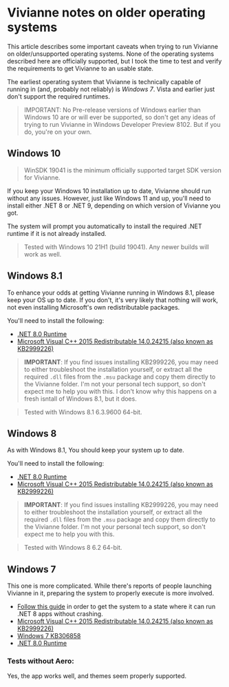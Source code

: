 # Vivianne notes on older operating systems
This article describes some important caveats when trying to run Vivianne on older/unsupported operating systems. None of the operating systems described here are officially supported, but I took the time to test and verify the requirements to get Vivianne to an usable state.

The earliest operating system that Vivianne is technically capable of running in (and, probably not reliably) is _Windows 7_. Vista and earlier just don't support the required runtimes.

> IMPORTANT: No Pre-release versions of Windows earlier than Windows 10 are or will ever be supported, so don't get any ideas of trying to run Vivianne in Windows Developer Preview 8102. But if you do, you're on your own.

## Windows 10
> WinSDK 19041 is the minimum officially supported target SDK version for Vivianne.

If you keep your Windows 10 installation up to date, Vivianne should run without any issues. However, just like Windows 11 and up, you'll need to install either .NET 8 or .NET 9, depending on which version of Vivianne you got.

The system will prompt you automatically to install the required .NET runtime if it is not already installed.

> Tested with Windows 10 21H1 (build 19041). Any newer builds will work as well.

## Windows 8.1
To enhance your odds at getting Vivianne running in Windows 8.1, please keep your OS up to date. If you don't, it's very likely that nothing will work, not even installing Microsoft's own redistributable packages.

You'll need to install the following:
- [.NET 8.0 Runtime](https://builds.dotnet.microsoft.com/dotnet/Runtime/8.0.17/dotnet-runtime-8.0.17-win-x64.exe)
- [Microsoft Visual C++ 2015 Redistributable 14.0.24215 (also known as KB2999226)](https://www.microsoft.com/en-gb/download/details.aspx?id=48145)

> **IMPORTANT**: If you find issues installing KB2999226, you may need to either troubleshoot the installation yourself, or extract all the required `.dll` files from the `.msu` package and copy them directly to the Vivianne folder. I'm not your personal tech support, so don't expect me to help you with this. I don't know why this happens on a fresh isntall of Windows 8.1, but it does.

> Tested with Windows 8.1 6.3.9600 64-bit.

## Windows 8
As with Windows 8.1, You should keep your system up to date.

You'll need to install the following:
- [.NET 8.0 Runtime](https://builds.dotnet.microsoft.com/dotnet/Runtime/8.0.17/dotnet-runtime-8.0.17-win-x64.exe)
- [Microsoft Visual C++ 2015 Redistributable 14.0.24215 (also known as KB2999226)](https://www.microsoft.com/en-gb/download/details.aspx?id=48145)

> **IMPORTANT**: If you find issues installing KB2999226, you may need to either troubleshoot the installation yourself, or extract all the required `.dll` files from the `.msu` package and copy them directly to the Vivianne folder. I'm not your personal tech support, so don't expect me to help you with this.

> Tested with Windows 8 6.2 64-bit.

## Windows 7
This one is more complicated. While there's reports of people launching Vivianne in it, preparing the system to properly execute is more involved.

- [Follow this guide](https://learn.microsoft.com/en-us/dotnet/core/install/windows#windows-7--81--server-2012) in order to get the system to a state where it can run .NET 8 apps without crashing.
- [Microsoft Visual C++ 2015 Redistributable 14.0.24215 (also known as KB2999226)](https://www.microsoft.com/en-gb/download/details.aspx?id=48145)
- [Windows 7 KB306858](https://www.microsoft.com/download/details.aspx?id=47442)
- [.NET 8.0 Runtime](https://builds.dotnet.microsoft.com/dotnet/Runtime/8.0.17/dotnet-runtime-8.0.17-win-x64.exe)

### Tests without Aero:
Yes, the app works well, and themes seem properly supported.

